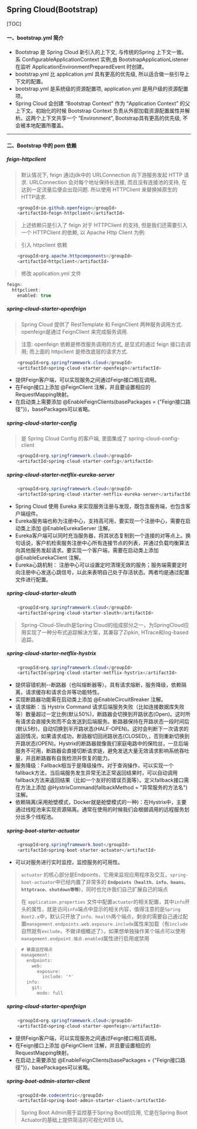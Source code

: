 ## Spring Cloud(Bootstrap)

[TOC]

#### 一、bootstrap.yml 简介

* Bootstrap 是 Spring Cloud 新引入的上下文, 与传统的Spring 上下文一致。系 ConfigurableApplicationContext 实例,由 BootstrapApplicationListener 在监听 ApplicationEnvironmentPreparedEvent 时创建。
* bootstrap.yml 比 application.yml 具有更高的优先级, 所以适合做一些引导上下文的配置。
* bootstrap.yml 是系统级的资源配置项, application.yml 是用户级的资源配置项。
* Spring Cloud 会创建 “Bootstrap Context” 作为 “Application Context” 的父上下文。初始化的时候 Bootstrap Context 负责从外部加载资源配置属性并解析。这两个上下文共享一个 “Environment”, Bootstrap具有更高的优先级, 不会被本地配置所覆盖。

---

#### 二、Bootstrap 中的 pom 依赖

##### feign-httpclient

> 默认情况下, feign 通过jdk中的 URLConnection 向下游服务发起 HTTP 请求. URLConnection 会对每个地址保持长连接, 而且没有连接池的支持, 在达到一定流量后便会出现问题. 所以使用 HTTPClient 来替换掉原生的HTTP请求. 

~~~java
	<groupId>io.github.openfeign</groupId>
  	<artifactId>feign-httpclient</artifactId>
~~~

> 上述依赖只是引入了 feign 对于 HTTPClient 的支持, 但是我们还需要引入一个 HTTPClient 的依赖, 以 Apache Http Client 为例: 

> 引入 httpclient 依赖

~~~java
	<groupId>org.apache.httpcomponents</groupId>
    <artifactId>httpclient</artifactId>
~~~

> 修改 application.yml 文件

```java
feign:
  httpclient:
    enabled: true
```

##### spring-cloud-starter-openfeign

> Spring Cloud 提供了 RestTemplate 和 FeignClient 两种服务调用方式. openfeign是通过 FeignClient 来完成服务调用.

> 注意: openfeign 依赖是修改服务调用的方式, 是显式的通过 feign 接口去调用; 而上面的 httpclient 是修改底层的请求方式.

```java
	<groupId>org.springframework.cloud</groupId>
  	<artifactId>spring-cloud-starter-openfeign</artifactId>
```

- 提供Feign客户端，可以实现服务之间通过Feign接口相互调用。
- 在Feign接口上添加 @FeignClient 注解，并且要设置相应的RequestMapping映射。
- 在启动类上需要添加 @EnableFeignClients(basePackages = {"Feign接口路径"})，basePackages可以省略。

##### spring-cloud-starter-config

> 是 Spring Cloud Config 的客户端, 里面集成了 spring-cloud-config-client

~~~java
	<groupId>org.springframework.cloud</groupId>
    <artifactId>spring-cloud-starter-config</artifactId> 
~~~

##### spring-cloud-starter-netflix-eureka-server

~~~java
	<groupId>org.springframework.cloud</groupId>
  	<artifactId>spring-cloud-starter-netflix-eureka-server</artifactId>
~~~

* Spring Cloud 使用 Eureka 来实现服务注册与发现，既包含服务端，也包含客户端组件。
* Eureka服务端也称为注册中心，支持高可用，要实现一个注册中心，需要在启动类上添加 @EnableEurekaServer 注解。
* Eureka客户端可以同时充当服务器，将其状态复制到一个连接的对等点上。换句话说，客户机检索服务注册中心所有连接节点的列表，并通过负载均衡算法向其他服务发起请求。要实现一个客户端，需要在启动类上添加 @EnableEurekaClient 注解。
* Eureka心跳机制： 注册中心可以设置定时清理无效的服务；服务端需要定时向注册中心发送心跳信号，以此来表明自己处于存活状态。两者均是通过配置文件进行配置。

##### spring-cloud-starter-sleuth

~~~java
	<groupId>org.springframework.cloud</groupId>
  	<artifactId>spring-cloud-starter-sleuth</artifactId>
~~~

>  Spring-Cloud-Sleuth是Spring Cloud的组成部分之一，为SpringCloud应用实现了一种分布式追踪解决方案，其兼容了Zipkin, HTrace和log-based追踪。

#####  spring-cloud-starter-netflix-hystrix

~~~java
	<groupId>org.springframework.cloud</groupId>
  	<artifactId>spring-cloud-starter-netflix-hystrix</artifactId>
~~~

* 提供容错机制--断路器（也叫熔断器等）。具有请求熔断，服务降级，依赖隔离，请求缓存和请求合并等功能特性。
* 实现断路器功能需在启动类上添加 @EnableCircuitBreaker 注解。
* 请求熔断：当 Hystrix Command 请求后端服务失败（比如连接数据库失败等）数量超过一定比例(默认50%)，断路器会切换到开路状态(Open)。这时所有请求会直接失败而不会发送到后端服务。断路器保持在开路状态一段时间后(默认5秒)，自动切换到半开路状态(HALF-OPEN)。这时会判断下一次请求的返回情况，如果请求成功，断路器切回闭路状态(CLOSED),，否则重新切换到开路状态(OPEN)。Hystrix的断路器就像我们家庭电路中的保险丝，一旦后端服务不可用，断路器会直接切断请求链，避免发送大量无效请求影响系统吞吐量，并且断路器有自我检测并恢复的能力。
* 服务降级：Fallback相当于是降级操作。对于查询操作，可以实现一个fallback方法，当后端服务发生异常无法正常返回结果时，可以自动调用fallback方法来返回结果（比如一个友好的错误页面等）。定义fallback接口需在方法上添加 @HystrixCommand(fallbackMethod = "异常服务的方法名") 注解。
* 依赖隔离(采用舱壁模式，Docker就是舱壁模式的一种)：在Hystrix中，主要通过线程池来实现资源隔离。通常在使用的时候我们会根据调用的远程服务划分出多个线程池。

##### spring-boot-starter-actuator

~~~java
	<groupId>org.springframework.boot</groupId>
  	<artifactId>spring-boot-starter-actuator</artifactId>
~~~

* 可以对服务进行实时监控，监控服务的可用性。

> `actuator` 的核心部分是Endpoints，它用来监视应用程序及交互，`spring-boot-actuator`中已经内置了非常多的 **`Endpoints（health、info、beans、httptrace、shutdown等等）`**，同时也允许我们自己扩展自己的端点
>
> 在 `application.properties` 文件中配置`actuator`的相关配置，其中`info`开头的属性，就是访问`info`端点中显示的相关内容，值得注意的是`Spring Boot2.x`中，默认只开放了`info、health`两个端点，剩余的需要自己通过配置`management.endpoints.web.exposure.include`属性来加载（有`include`自然就有`exclude`，不做详细概述了）。如果想单独操作某个端点可以使用`management.endpoint.端点.enabled`属性进行启用或禁用

> ```java
> # 暴露监控端点
> management:
>   endpoints:
>     web:
>       exposure:
>         include: '*'
>   info:
>     git:
>       mode: full
> ```

##### spring-cloud-starter-openfeign

~~~java
	<groupId>org.springframework.cloud</groupId>
  	<artifactId>spring-cloud-starter-openfeign</artifactId>
~~~

* 提供Feign客户端，可以实现服务之间通过Feign接口相互调用。
* 在Feign接口上添加 @FeignClient 注解，并且要设置相应的RequestMapping映射。
* 在启动上需要添加 @EnableFeignClients(basePackages = {"Feign接口路径"})，basePackages可以省略。

##### spring-boot-admin-starter-client

~~~java
	<groupId>de.codecentric</groupId>
  	<artifactId>spring-boot-admin-starter-client</artifactId>
~~~

> Spring Boot Admin用于监控基于Spring Boot的应用, 它是在Spring Boot Actuator的基础上提供简洁的可视化WEB UI。